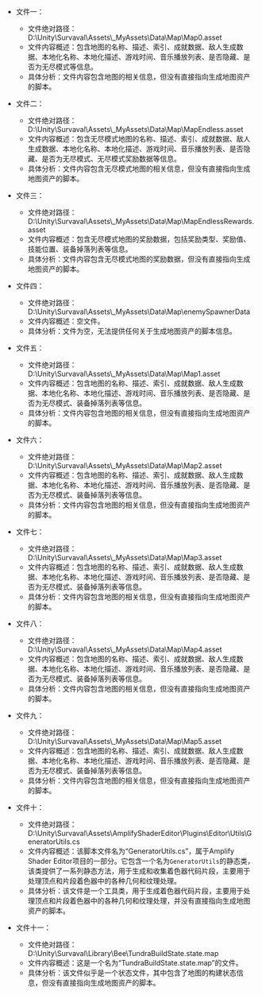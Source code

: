 * 文件一：
    * 文件绝对路径：D:\\Unity\\Survaval\\Assets\\_MyAssets\\Data\\Map\\Map0.asset
    * 文件内容概述：包含地图的名称、描述、索引、成就数据、敌人生成数据、本地化名称、本地化描述、游戏时间、音乐播放列表、是否隐藏、是否为无尽模式等信息。
    * 具体分析：文件内容包含地图的相关信息，但没有直接指向生成地图资产的脚本。

* 文件二：
    * 文件绝对路径：D:\\Unity\\Survaval\\Assets\\_MyAssets\\Data\\Map\\MapEndless.asset
    * 文件内容概述：包含无尽模式地图的名称、描述、索引、成就数据、敌人生成数据、本地化名称、本地化描述、游戏时间、音乐播放列表、是否隐藏、是否为无尽模式、无尽模式奖励数据等信息。
    * 具体分析：文件内容包含无尽模式地图的相关信息，但没有直接指向生成地图资产的脚本。

* 文件三：
    * 文件绝对路径：D:\\Unity\\Survaval\\Assets\\_MyAssets\\Data\\Map\\MapEndlessRewards.asset
    * 文件内容概述：包含无尽模式地图的奖励数据，包括奖励类型、奖励值、技能位置、装备掉落列表等信息。
    * 具体分析：文件内容包含无尽模式地图的奖励数据，但没有直接指向生成地图资产的脚本。

* 文件四：
    * 文件绝对路径：D:\\Unity\\Survaval\\Assets\\_MyAssets\\Data\\Map\\enemySpawnerData
    * 文件内容概述：空文件。
    * 具体分析：文件为空，无法提供任何关于生成地图资产的脚本信息。

* 文件五：
    * 文件绝对路径：D:\\Unity\\Survaval\\Assets\\_MyAssets\\Data\\Map\\Map1.asset
    * 文件内容概述：包含地图的名称、描述、索引、成就数据、敌人生成数据、本地化名称、本地化描述、游戏时间、音乐播放列表、是否隐藏、是否为无尽模式、装备掉落列表等信息。
    * 具体分析：文件内容包含地图的相关信息，但没有直接指向生成地图资产的脚本。

* 文件六：
    * 文件绝对路径：D:\\Unity\\Survaval\\Assets\\_MyAssets\\Data\\Map\\Map2.asset
    * 文件内容概述：包含地图的名称、描述、索引、成就数据、敌人生成数据、本地化名称、本地化描述、游戏时间、音乐播放列表、是否隐藏、是否为无尽模式、装备掉落列表等信息。
    * 具体分析：文件内容包含地图的相关信息，但没有直接指向生成地图资产的脚本。

* 文件七：
    * 文件绝对路径：D:\\Unity\\Survaval\\Assets\\_MyAssets\\Data\\Map\\Map3.asset
    * 文件内容概述：包含地图的名称、描述、索引、成就数据、敌人生成数据、本地化名称、本地化描述、游戏时间、音乐播放列表、是否隐藏、是否为无尽模式、装备掉落列表等信息。
    * 具体分析：文件内容包含地图的相关信息，但没有直接指向生成地图资产的脚本。

* 文件八：
    * 文件绝对路径：D:\\Unity\\Survaval\\Assets\\_MyAssets\\Data\\Map\\Map4.asset
    * 文件内容概述：包含地图的名称、描述、索引、成就数据、敌人生成数据、本地化名称、本地化描述、游戏时间、音乐播放列表、是否隐藏、是否为无尽模式、装备掉落列表等信息。
    * 具体分析：文件内容包含地图的相关信息，但没有直接指向生成地图资产的脚本。

* 文件九：
    * 文件绝对路径：D:\\Unity\\Survaval\\Assets\\_MyAssets\\Data\\Map\\Map5.asset
    * 文件内容概述：包含地图的名称、描述、索引、成就数据、敌人生成数据、本地化名称、本地化描述、游戏时间、音乐播放列表、是否隐藏、是否为无尽模式、装备掉落列表等信息。
    * 具体分析：文件内容包含地图的相关信息，但没有直接指向生成地图资产的脚本。

* 文件十：
    * 文件绝对路径：D:\\Unity\\Survaval\\Assets\\AmplifyShaderEditor\\Plugins\\Editor\\Utils\\GeneratorUtils.cs
    * 文件内容概述：该脚本文件名为“GeneratorUtils.cs”，属于Amplify Shader Editor项目的一部分。它包含一个名为`GeneratorUtils`的静态类，该类提供了一系列静态方法，用于生成和收集着色器代码片段，主要用于处理顶点和片段着色器中的各种几何和纹理处理。
    * 具体分析：该文件是一个工具类，用于生成着色器代码片段，主要用于处理顶点和片段着色器中的各种几何和纹理处理，并没有直接指向生成地图资产的脚本。

* 文件十一：
    * 文件绝对路径：D:\\Unity\\Survaval\\Library\\Bee\\TundraBuildState.state.map
    * 文件内容概述：这是一个名为“TundraBuildState.state.map”的文件。
    * 具体分析：该文件似乎是一个状态文件，其中包含了地图的构建状态信息，但没有直接指向生成地图资产的脚本。